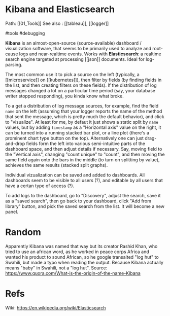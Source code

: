 # Kibana and Elasticsearch

Path: [[01_Tools]]
See also : [[tableau]], [[logger]]

#tools #debugging


**Kibana** is an almost-open-source (source-available) dashboard / visualization software, that seems to be primarily used to analyze and root-cause logs and near-realtime events. Works with **Elasticsearch**: a realtime search engine targeted at processing [[json]] documents. Ideal for log-parsing.

The most common use it to pick a source on the left (typically, a [[microservice]] on [[kubernetes]]), then filter by fields (by finding fields in the list, and then creating filters on these fields). If the distribution of log messages changed a lot on a particular time period (say, your database writer stopped responding), you kinda know what broke.

To a get a distribution of log message sources, for example, find the field `name` on the left (assuming that your logger reports the name of the method that sent the message, which is pretty much the default behavior), and click to "visualize". At least for me, by defaut it just shows a static split by `name` values, but by adding `timestamp` as a "Horizontal axis" value on the right, it can be turned into a running stacked bar plot, or a line plot (there's a prominent chart type button on the top). Alternatively one can just drag-and-drop fields form the left into various semi-intuitive parts of the dashboard space, and then adjust details if necessary. Say, moving field to the "Vertical axis", changing "count unique" to "count", and then moving the same field again onto the bars in the middle (to turn on splitting by value), achieves the same results (stacked split graphs).

Individual vizualization can be saved and added to dashboards. All dashboards seem to be visible to all users (?), and editable by all users that have a certan type of access (?).

To add logs to the dashboard, go to "Discovery", adjust the search, save it as a "saved search", then go back to your dashboard, click "Add from library" button, and pick the saved search from the list. It will become a new panel.

# Random

Apparently Kibana was named that way but its creator Rashid Khan, who tried to use an african word, as he worked in peace corps Africa and wanted his product to sound African, so he google transalted "log hut" to Swahili, but made a typo when reading the output. Because Kibana actually means "baby" in Swahili, not a "log hut". Source: https://www.quora.com/What-is-the-origin-of-the-name-Kibana

# Refs

Wiki: https://en.wikipedia.org/wiki/Elasticsearch